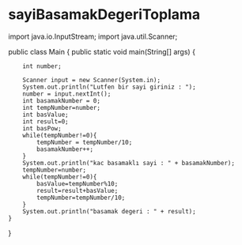 # sayiBasamakDegeriToplama
import java.io.InputStream;
import java.util.Scanner;

public class Main {
    public static void main(String[] args) {

        int number;

        Scanner input = new Scanner(System.in);
        System.out.println("Lutfen bir sayi giriniz : ");
        number = input.nextInt();
        int basamakNumber = 0;
        int tempNumber=number;
        int basValue;
        int result=0;
        int basPow;
        while(tempNumber!=0){
            tempNumber = tempNumber/10;
            basamakNumber++;
        }
        System.out.println("kac basamaklı sayi : " + basamakNumber);
        tempNumber=number;
        while(tempNumber!=0){
            basValue=tempNumber%10;
            result=result+basValue;
            tempNumber=tempNumber/10;
        }
        System.out.println("basamak degeri : " + result);
    }
}
